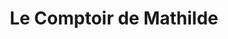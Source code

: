 ---
title: "Le Comptoir de Mathilde"
url: /charleville-mezieres/le-comptoir-de-mathilde/
shop: chocolat
---